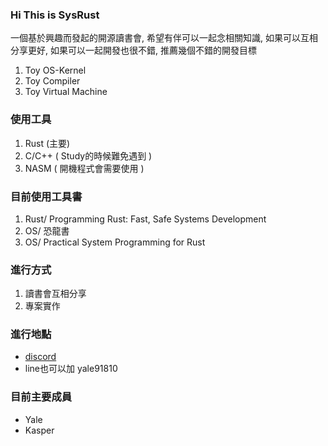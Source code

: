 ### Hi This is SysRust

一個基於興趣而發起的開源讀書會, 希望有伴可以一起念相關知識, 如果可以互相分享更好, 如果可以一起開發也很不錯, 推薦幾個不錯的開發目標
1. Toy OS-Kernel
2. Toy Compiler
3. Toy Virtual Machine

### 使用工具
1. Rust (主要)
2. C/C++ ( Study的時候難免遇到 )
3. NASM ( 開機程式會需要使用 )

### 目前使用工具書
1. Rust/ Programming Rust: Fast, Safe Systems Development 
2. OS/ 恐龍書
3. OS/ Practical System Programming for Rust


### 進行方式
1. 讀書會互相分享
2. 專案實作

### 進行地點
- [discord](https://discord.gg/ZVfVwdXxdg) 
- line也可以加 yale91810

### 目前主要成員
- Yale 
- Kasper
